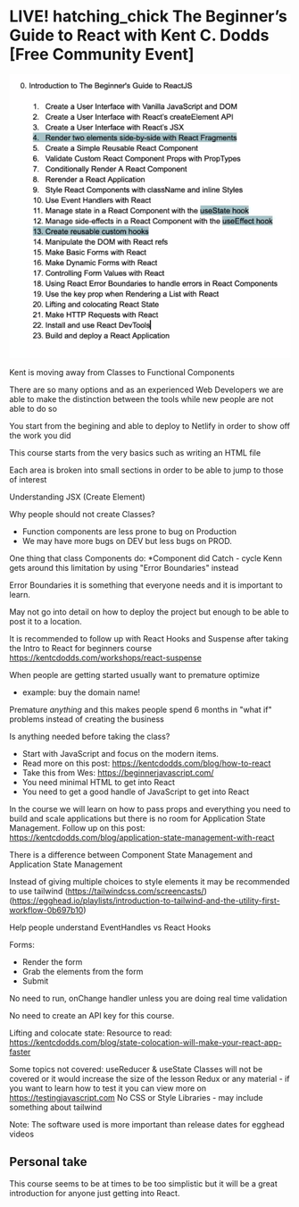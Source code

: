 # LIVE! hatching_chick The Beginner’s Guide to React with Kent C. Dodds [Free Community Event]

![Schedule](schedule.png)

Kent is moving away from Classes to Functional Components

There are so many options and as an experienced Web Developers we are able to make the distinction between the tools while new people are not able to do so

You start from the begining and able to deploy to Netlify in order to show off the work you did

This course starts from the very basics such as writing an HTML file

Each area is broken into small sections in order to be able to jump to those of interest

Understanding JSX (Create Element)

Why people should not create Classes?

* Function components are less prone to bug on Production
* We may have more bugs on DEV but less bugs on PROD.

One thing that class Components do:
*Component did Catch - cycle
Kenn gets around this limitation by using "Error Boundaries" instead

Error Boundaries it is something that everyone needs and it is important to learn.

May not go into detail on how to deploy the project but enough to be able to post it to a location.

It is recommended to follow up with React Hooks and Suspense after taking the Intro to React for beginners course https://kentcdodds.com/workshops/react-suspense

When people are getting started usually want to premature optimize
* example: buy the domain name!

Premature *anything* and this makes people spend 6 months in "what if" problems instead of creating the business

Is anything needed before taking the class?
* Start with JavaScript and focus on the modern items. 
* Read more on this post: https://kentcdodds.com/blog/how-to-react
* Take this from Wes: https://beginnerjavascript.com/
* You need minimal HTML to get into React
* You need to get a good handle of JavaScript to get into React

In the course we will learn on how to pass props and everything you need to build and scale applications but there is no room for Application State Management. Follow up on this post: https://kentcdodds.com/blog/application-state-management-with-react

There is a difference between Component State Management and Application State Management

Instead of giving multiple choices to style elements it may be recommended to use tailwind (https://tailwindcss.com/screencasts/) (https://egghead.io/playlists/introduction-to-tailwind-and-the-utility-first-workflow-0b697b10)

Help people understand EventHandles vs React Hooks

Forms:
* Render the form
* Grab the elements from the form
* Submit

No need to run, onChange handler unless you are doing real time validation

No need to create an API key for this course.

Lifting and colocate state: Resource to read: https://kentcdodds.com/blog/state-colocation-will-make-your-react-app-faster

Some topics not covered:
useReducer & useState
Classes will not be covered or it would increase the size of the lesson
Redux or any material - if you want to learn how to test it you can view more on https://testingjavascript.com
No CSS or Style Libraries - may include something about tailwind

Note: The software used is more important than release dates for egghead videos

## Personal take
This course seems to be at times to be too simplistic but it will be a great introduction for anyone just getting into React.
